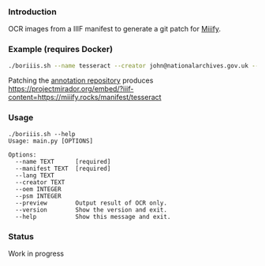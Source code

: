 ### Introduction

OCR images from a IIIF manifest to generate a git patch for [Miiify](https://github.com/nationalarchives/miiify).

### Example (requires Docker)

```bash
./boriiis.sh --name tesseract --creator john@nationalarchives.gov.uk --manifest https://miiifystore.s3.eu-west-2.amazonaws.com/iiif/ocrtest.json
```

Patching the [annotation repository](https://github.com/jptmoore/annotations) produces https://projectmirador.org/embed/?iiif-content=https://miiify.rocks/manifest/tesseract


### Usage

```
./boriiis.sh --help
Usage: main.py [OPTIONS]

Options:
  --name TEXT      [required]
  --manifest TEXT  [required]
  --lang TEXT
  --creator TEXT
  --oem INTEGER
  --psm INTEGER
  --preview        Output result of OCR only.
  --version        Show the version and exit.
  --help           Show this message and exit.
```

### Status

Work in progress
